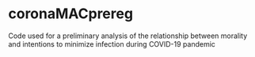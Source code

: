 # coronaMACprereg
Code used for a preliminary analysis of the relationship between morality and intentions to minimize infection during COVID-19 pandemic
